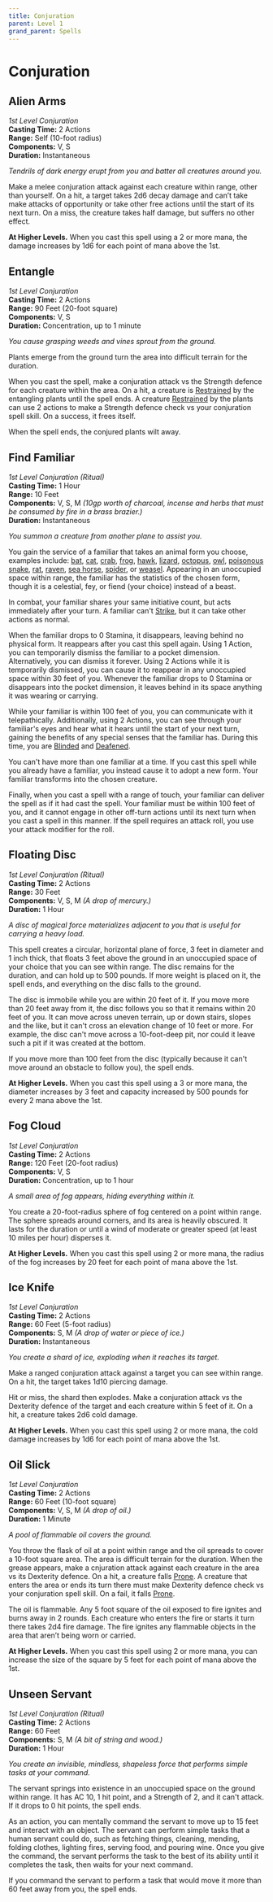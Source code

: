 ```yaml
---
title: Conjuration
parent: Level 1
grand_parent: Spells
---
```


# Conjuration

## Alien Arms
*1st Level Conjuration*<br>
**Casting Time:** 2 Actions<br>
**Range:** Self (10-foot radius)<br>
**Components:** V, S<br>
**Duration:** Instantaneous

*Tendrils of dark energy erupt from you and batter all creatures around you.*

Make a melee conjuration attack against each creature within range, other than yourself. On a hit, a target takes 2d6 decay damage and can’t take make attacks of opportunity or take other free actions until the start of its next turn. On a miss, the creature takes half damage, but suffers no other effect.

**At Higher Levels.** When you cast this spell using a 2 or more mana, the damage increases by 1d6 for each point of mana above the 1st.

## Entangle
*1st Level Conjuration*<br>
**Casting Time:** 2 Actions<br>
**Range:** 90 Feet (20-foot square)<br>
**Components:** V, S<br>
**Duration:** Concentration, up to 1 minute

*You cause grasping weeds and vines sprout from the ground.*

Plants emerge from the ground turn the area into difficult terrain for the duration.

When you cast the spell, make a conjuration attack vs the Strength defence for each creature within the area. On a hit, a creature is [Restrained](https://stormchaserroleplaying.com/stormchaserRPG/Conditions/Restrained/) by the entangling plants until the spell ends. A creature [Restrained](https://stormchaserroleplaying.com/stormchaserRPG/Conditions/Restrained/) by the plants can use 2 actions to make a Strength defence check vs your conjuration spell skill. On a success, it frees itself.

When the spell ends, the conjured plants wilt away.

## Find Familiar
*1st Level Conjuration (Ritual)*<br>
**Casting Time:** 1 Hour<br>
**Range:** 10 Feet<br>
**Components:** V, S, M *(10gp worth of charcoal, incense and herbs that must be consumed by fire in a brass brazier.)*<br>
**Duration:** Instantaneous

*You summon a creature from another plane to assist you.*

You gain the service of a familiar that takes an animal form you choose, examples include: [bat](), [cat](), [crab](), [frog](), [hawk](), [lizard](), [octopus](), [owl](), [poisonous snake](), [rat](), [raven](), [sea horse](), [spider](), or [weasel](). Appearing in an unoccupied space within range, the familiar has the statistics of the chosen form, though it is a celestial, fey, or fiend (your choice) instead of a beast.

In combat, your familiar shares your same initiative count, but acts immediately after your turn. A familiar can't [Strike](https://stormchaserroleplaying.com/stormchaserRPG/Combat/Actions/Strike/), but it can take other actions as normal.

When the familiar drops to 0 Stamina, it disappears, leaving behind no physical form. It reappears after you cast this spell again. Using 1 Action, you can temporarily dismiss the familiar to a pocket dimension. Alternatively, you can dismiss it forever. Using 2 Actions while it is temporarily dismissed, you can cause it to reappear in any unoccupied space within 30 feet of you. Whenever the familiar drops to 0 Stamina or disappears into the pocket dimension, it leaves behind in its space anything it was wearing or carrying.

While your familiar is within 100 feet of you, you can communicate with it telepathically. Additionally, using 2 Actions, you can see through your familiar's eyes and hear what it hears until the start of your next turn, gaining the benefits of any special senses that the familiar has. During this time, you are [Blinded](https://stormchaserroleplaying.com/stormchaserRPG/Conditions/Blinded/) and [Deafened](https://stormchaserroleplaying.com/stormchaserRPG/Conditions/Deafened/).

You can't have more than one familiar at a time. If you cast this spell while you already have a familiar, you instead cause it to adopt a new form. Your familiar transforms into the chosen creature.

Finally, when you cast a spell with a range of touch, your familiar can deliver the spell as if it had cast the spell. Your familiar must be within 100 feet of you, and it cannot engage in other off-turn actions until its next turn when you cast a spell in this manner. If the spell requires an attack roll, you use your attack modifier for the roll.

## Floating Disc
*1st Level Conjuration (Ritual)*<br>
**Casting Time:** 2 Actions<br>
**Range:** 30 Feet<br>
**Components:** V, S, M *(A drop of mercury.)*<br>
**Duration:** 1 Hour

*A disc of magical force materializes adjacent to you that is useful for carrying a heavy load.*

This spell creates a circular, horizontal plane of force, 3 feet in diameter and 1 inch thick, that floats 3 feet above the ground in an unoccupied space of your choice that you can see within range. The disc remains for the duration, and can hold up to 500 pounds. If more weight is placed on it, the spell ends, and everything on the disc falls to the ground.

The disc is immobile while you are within 20 feet of it. If you move more than 20 feet away from it, the disc follows you so that it remains within 20 feet of you. It can move across uneven terrain, up or down stairs, slopes and the like, but it can't cross an elevation change of 10 feet or more. For example, the disc can't move across a 10-foot-deep pit, nor could it leave such a pit if it was created at the bottom.

If you move more than 100 feet from the disc (typically because it can't move around an obstacle to follow you), the spell ends.

**At Higher Levels.** When you cast this spell using a 3 or more mana, the diameter increases by 3 feet and capacity increased by 500 pounds for every 2 mana above the 1st.

## Fog Cloud
*1st Level Conjuration*<br>
**Casting Time:** 2 Actions<br>
**Range:** 120 Feet (20-foot radius)<br>
**Components:** V, S<br>
**Duration:** Concentration, up to 1 hour

*A small area of fog appears, hiding everything within it.*

You create a 20-foot-radius sphere of fog centered on a point within range. The sphere spreads around corners, and its area is heavily obscured. It lasts for the duration or until a wind of moderate or greater speed (at least 10 miles per hour) disperses it.

**At Higher Levels.** When you cast this spell using 2 or more mana, the radius of the fog increases by 20 feet for each point of mana above the 1st.

## Ice Knife
*1st Level Conjuration*<br>
**Casting Time:** 2 Actions<br>
**Range:** 60 Feet (5-foot radius)<br>
**Components:** S, M *(A drop of water or piece of ice.)*<br>
**Duration:** Instantaneous

*You create a shard of ice, exploding when it reaches its target.*

Make a ranged conjuration attack against a target you can see within range. On a hit, the target takes 1d10 piercing damage.

Hit or miss, the shard then explodes. Make a conjuration attack vs the Dexterity defence of the target and each creature within 5 feet of it. On a hit, a creature takes 2d6 cold damage.

**At Higher Levels.** When you cast this spell using 2 or more mana, the cold damage increases by 1d6 for each point of mana above the 1st.

## Oil Slick
*1st Level Conjuration*<br>
**Casting Time:** 2 Actions<br>
**Range:** 60 Feet (10-foot square)<br>
**Components:** V, S, M *(A drop of oil.)*<br>
**Duration:** 1 Minute

*A pool of flammable oil covers the ground.*

You throw the flask of oil at a point within range and the oil spreads to cover a 10-foot square area. The area is difficult terrain for the duration. When the grease appears, make a cnjuration attack against each creature in the area vs its Dexterity defence. On a hit, a creature falls [Prone](https://stormchaserroleplaying.com/stormchaserRPG/Conditions/Prone/). A creature that enters the area or ends its turn there must make Dexterity defence check vs your conjuration spell skill. On a fail, it falls [Prone](https://stormchaserroleplaying.com/stormchaserRPG/Conditions/Prone/).

The oil is flammable. Any 5 foot square of the oil exposed to fire ignites and burns away in 2 rounds. Each creature who enters the fire or starts it turn there takes 2d4 fire damage. The fire ignites any flammable objects in the area that aren’t being worn or carried.

**At Higher Levels.** When you cast this spell using 2 or more mana, you can increase the size of the square by 5 feet for each point of mana above the 1st.

## Unseen Servant
*1st Level Conjuration (Ritual)*<br>
**Casting Time:** 2 Actions<br>
**Range:** 60 Feet<br>
**Components:** S, M *(A bit of string and wood.)*<br>
**Duration:** 1 Hour

*You create an invisible, mindless, shapeless force that performs simple tasks at your command.*

The servant springs into existence in an unoccupied space on the ground within range. It has AC 10, 1 hit point, and a Strength of 2, and it can't attack. If it drops to 0 hit points, the spell ends.

As an action, you can mentally command the servant to move up to 15 feet and interact with an object. The servant can perform simple tasks that a human servant could do, such as fetching things, cleaning, mending, folding clothes, lighting fires, serving food, and pouring wine. Once you give the command, the servant performs the task to the best of its ability until it completes the task, then waits for your next command.

If you command the servant to perform a task that would move it more than 60 feet away from you, the spell ends.
